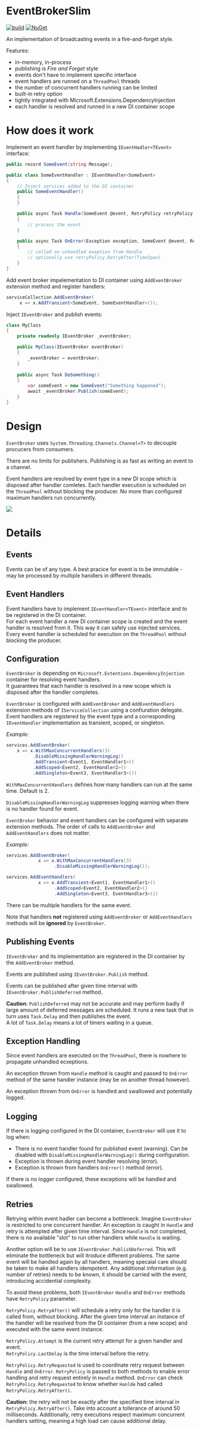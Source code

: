 # EventBrokerSlim  
  

[![build](https://github.com/petar-m/EventBrokerSlim/actions/workflows/build.yml/badge.svg)](https://github.com/petar-m/EventBrokerSlim/actions)
[![NuGet](https://img.shields.io/nuget/v/M.EventBrokerSlim.svg)](https://www.nuget.org/packages/M.EventBrokerSlim)    

An implementation of broadcasting events in a fire-and-forget style.  

Features:  
- in-memory, in-process
- publishing is *Fire and Forget* style  
- events don't have to implement specific interface  
- event handlers are runned on a `ThreadPool` threads  
- the number of concurrent handlers running can be limited  
- built-in retry option
- tightly integrated with Microsoft.Extensions.DependencyInjection
- each handler is resolved and runned in a new DI container scope

# How does it work

Implement an event handler by implementing `IEventHadler<TEvent>` interface:

```csharp
public record SomeEvent(string Message);

public class SomeEventHandler : IEventHandler<SomeEvent>
{
    // Inject services added to the DI container
    public SomeEventHandler()
    {
    }

    public async Task Handle(SomeEvent @event, RetryPolicy retryPolicy, CancellationToken cancellationToken)
    {
        // process the event
    }

    public async Task OnError(Exception exception, SomeEvent @event, RetryPolicy retryPolicy, CancellationToken cancellationToken)
    {
        // called on unhandled exeption from Handle 
        // optionally use retryPolicy.RetryAfter(TimeSpan)
    }
}
```

Add event broker impelementation to DI container using `AddEventBroker` extension method and register handlers:

```csharp
serviceCollection.AddEventBroker(
     x => x.AddTransient<SomeEvent, SomeEventHandler>());
```

Inject `IEventBroker` and publish events:

```csharp
class MyClass
{
    private readonly IEventBroker _eventBroker;

    public MyClass(IEventBroker eventBroker)
    {
        _eventBroker = eventBroker;
    }
    
    public async Task DoSomething()
    {
        var someEvent = new SomeEvent("Something happened");
        await _eventBroker.Publish(someEvent);
    }
}
```

# Design  

`EventBroker` uses `System.Threading.Channels.Channel<T>` to decouple procucers from consumers.  

There are no limits for publishers. Publishing is as fast as writing an event to a channel.  

Event handlers are resolved by event type in a new DI scope which is disposed after handler comletes. Each handler execution is scheduled on the `ThreadPool` without blocking the producer. No more than configured maximum handlers run concurrently.
  
![](docs/event_broker.png)

# Details

## Events

Events can be of any type. A best pracice for event is to be immutable - may be processed by multiple handlers in different threads.  

## Event Handlers

Event handlers have to implement `IEventHandler<TEvent>` interface and to be registered in the DI container.  
For each event handler a new DI container scope is created and the event handler is resolved from it. This way it can safely use injected services.  
Every event handler is scheduled for execution on the `ThreadPool` without blocking the producer.

## Configuration  

`EventBroker` is depending on `Microsoft.Extentions.DependencyInjection` container for resolving event handlers.  
It guarantees that each handler is resolved in a new scope which is disposed after the handler completes.  

`EventBroker` is configured with `AddEventBroker` and `AddEventHandlers` extension methods of `IServiceCollection` using a confiuration delegate.  
Event handlers are registered by the event type and a corresponding `IEventHandler` implementation as transient, scoped, or singleton.  

*Example:*
```csharp
services.AddEventBroker(
    x => x.WithMaxConcurrentHandlers(3)
          .DisableMissingHandlerWarningLog()
          .AddTransient<Event1, EventHandler1>()
          .AddScoped<Event2, EventHandler2>()
          .AddSingleton<Event3, EventHandler3>())
```  

`WithMaxConcurrentHandlers` defines how many handlers can run at the same time. Default is 2.  

`DisableMissingHandlerWarningLog` suppresses logging warning when there is no handler found for event.  

`EventBroker` behavior and event handlers can be configured with separate extension methods. The order of calls to `AddEventBroker` and `AddEventHandlers` does not matter. 

*Example:*
```csharp
services.AddEventBroker(
            x => x.WithMaxConcurrentHandlers(3)
                  .DisableMissingHandlerWarningLog());

services.AddEventHandlers(
            x => x.AddTransient<Event1, EventHandler1>()
                  .AddScoped<Event2, EventHandler2>()
                  .AddSingleton<Event3, EventHandler3>())
```  

There can be multiple handlers for the same event.  

Note that handlers **not** registered using `AddEventBroker` or `AddEventHandlers` methods will be **ignored** by `EventBroker`.  

## Publishing Events  

`IEventBroker` and its implementation are registered in the DI container by the `AddEventBroker` method.

Events are published using `IEventBroker.Publish` method.

Events can be published after given time interval with `IEventBroker.PublishDeferred` method.

**Caution**: `PublishDeferred` may not be accurate and may perform badly if large amount of deferred messages are scheduled. It runs a new task that in turn uses `Task.Delay` and then publishes the event.  
A lot of `Task.Delay` means a lot of timers waiting in a queue.

## Exception Handling  

Since event handlers are executed on the `ThreadPool`, there is nowhere to propagate unhandled ecxeptions.  

An exception thrown from `Handle` method is caught and passed to `OnError` method of the same handler instance (may be on another thread however).  

An exception thrown from `OnError` is handled and swallowed and potentially logged.  

## Logging  

If there is logging configured in the DI container, `EventBroker` will use it to log when:  
- There is no event handler found for published event (warning). Can be disabled with `DisableMissingHandlerWarningLog()` during configuration.  
- Exception is thrown during event handler resolving (error).
- Exception is thrown from handlers `OnError()` method (error).  

If there is no logger configured, these exceptions will be handled and swallowed.
  
## Retries  

Retrying within event hadler can become a bottleneck. Imagine `EventBroker` is restricted to one concurrent handler. An exception is caught in `Handle` and retry is attempted after given time interval. Since `Handle` is not completed, there is no available "slot" to run other handlers while `Handle` is waiting.  

Another option will be to use `IEventBroker.PublishDeferred`. This will eliminate the bottleneck but will itroduce different problems. The same event will be handled again by all handlers, meaning specaial care should be taken to make all handlers idempotent. Any additional information (e.g. number of retries) needs to be known, it should be carried with the event, introducing accidential complexity.  

To avoid these problems, both `IEventBroker` `Handle` and `OnError` methods have `RetryPolicy` parameter.  

 `RetryPolicy.RetryAfter()` will schedule a retry only for the handler it is called from, without blocking. After the given time interval an instance of the handler will be resolved from the DI container (from a new scope) and executed with the same event instance.

`RetryPolicy.Attempt` is the current retry attempt for a given handler and event.  
`RetryPolicy.LastDelay` is the time interval before the retry.  

`RetryPolicy.RetryRequested` is used to coordinate retry request between `Handle` and `OnError`. `RetryPolicy` is passed to both methods to enable error handling and retry request entirely in `Handle` method. `OnError` can check `RetryPolicy.RetryRequested` to know whether `Hanlde` had called `RetryPolicy.RetryAfter()`.  

**Caution:** the retry will not be exactly after the specified time interval in `RetryPolicy.RetryAfter()`. Take into account a tollerance of around 50 milliseconds. Additionally, retry executions respect maximum concurrent handlers setting, meaning a high load can cause additional delay.

